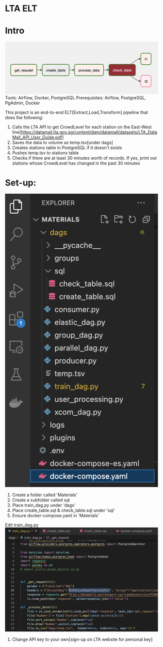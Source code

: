 # LTA ELT

# Intro
![alt text](https://github.com/kwquan/LTA/blob/main/process.png)
Tools: Airflow, Docker, PostgreSQL
Prerequisites:
Airflow, PostgreSQL, PgAdmin, Docker

This project is an end-to-end ELT[Extract,Load,Transform] pipeline that does the following:
1) Calls the LTA API to get CrowdLevel for each station on the East-West line[https://datamall.lta.gov.sg/content/dam/datamall/datasets/LTA_DataMall_API_User_Guide.pdf]
2) Saves the data to volume as temp.tsv[under dags]
3) Creates stations table in PostgreSQL if it doesn't exists
4) Pushes temp.tsv to stations table
5) Checks if there are at least 30 minutes worth of records. If yes, print out stations whose CrowdLevel has changed in the past 30 minutes

# Set-up:

![alt text](https://github.com/kwquan/LTA/blob/main/folders.png)
1) Create a folder called 'Materials'
2) Create a subfolder called sql
3) Place train_dag.py under 'dags'
4) Place create_table.sql & check_table.sql under 'sql'
5) Ensure docker-compose.yaml in 'Materials'

Edit train_dag.py
![alt text](https://github.com/kwquan/LTA/blob/main/api_key.png)
1) Change API key to your own[sign-up on LTA website for personal key]


